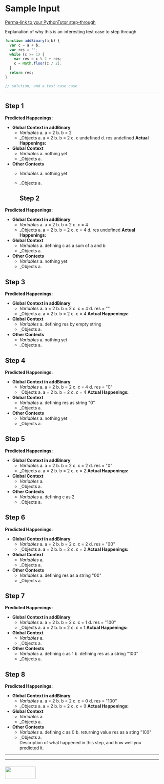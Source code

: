 # Sample Input


[Perma-link to your PythonTutor step-through]()

Explanation of why this is an interesting test case to step through

```js
function addBinary(a,b) {
  var c = a + b;
  var res = '';
  while (c >= 1) {
    var res = c % 2 + res;
    c = Math.floor(c / 2);
  }
  return res;
} 

// solution, and a test case case

```
---


## Step 1


__Predicted Happenings:__
* __Global Context in addBinary__
  * _Variables_
    a. a = 2
    b. b = 2
  * _Objects
    a. a = 2
    b. b = 2
    c. c undefined
    d. res undefined
__Actual Happenings:__
* __Global Context__
  * _Variables_
    a.  nothing yet
  * _Objects
    a.
* __Other Contexts__
  * _Variables_
    a. nothing yet
  * _Objects
    a.



    ## Step 2


__Predicted Happenings:__
* __Global Context in addBinary__
  * _Variables_
    a. a = 2
    b. b = 2
    c. c = 4
  * _Objects
    a. a = 2
    b. b = 2
    c. c = 4
    d. res undefined
__Actual Happenings:__
* __Global Context__
  * _Variables_
    a. defining c as a sum of a and b
  * _Objects
    a.
* __Other Contexts__
  * _Variables_
    a. nothing yet
  * _Objects
    a.



## Step 3


__Predicted Happenings:__
* __Global Context in addBinary__
  * _Variables_
    a. a = 2
    b. b = 2
    c. c = 4
    d. res = ""
  * _Objects
    a. a = 2
    b. b = 2
    c. c = 4
__Actual Happenings:__
* __Global Context__
  * _Variables_
    a. defining res by empty string
  * _Objects
    a.
* __Other Contexts__
  * _Variables_
    a. nothing yet
  * _Objects
    a.


## Step 4


__Predicted Happenings:__
* __Global Context in addBinary__
  * _Variables_
    a. a = 2
    b. b = 2
    c. c = 4
    d. res = "0"
  * _Objects
    a. a = 2
    b. b = 2
    c. c = 4
__Actual Happenings:__
* __Global Context__
  * _Variables_
    a. defining res as  string "0"
  * _Objects
    a.
* __Other Contexts__
  * _Variables_
    a. nothing yet
  * _Objects
    a.



## Step 5


__Predicted Happenings:__
* __Global Context in addBinary__
  * _Variables_
    a. a = 2
    b. b = 2
    c. c = 2
    d. res = "0"
  * _Objects
    a. a = 2
    b. b = 2
    c. c = 2
__Actual Happenings:__
* __Global Context__
  * _Variables_
    a.  
  * _Objects
    a.
* __Other Contexts__
  * _Variables_
    a. defining c as 2 
  * _Objects
    a. 


## Step 6


__Predicted Happenings:__
* __Global Context in addBinary__
  * _Variables_
    a. a = 2
    b. b = 2
    c. c = 2
    d. res = "00"
  * _Objects
    a. a = 2
    b. b = 2
    c. c = 2
__Actual Happenings:__
* __Global Context__
  * _Variables_
    a. 
  * _Objects
    a.
* __Other Contexts__
  * _Variables_
    a. defining res as a string "00"
  * _Objects
    a.

## Step 7


__Predicted Happenings:__
* __Global Context in addBinary__
  * _Variables_
    a. a = 2
    b. b = 2
    c. c = 1
    d. res = "100"
  * _Objects
    a. a = 2
    b. b = 2
    c. c = 1
__Actual Happenings:__
* __Global Context__
  * _Variables_
    a. 
  * _Objects
    a.
* __Other Contexts__
  * _Variables_
    a. defining c as 1
    b. defining res as a string "100"
  * _Objects
    a.    


## Step 8


__Predicted Happenings:__
* __Global Context in addBinary__
  * _Variables_
    a. a = 2
    b. b = 2
    c. c = 0
    d. res = "100"
  * _Objects
    a. a = 2
    b. b = 2
    c. c = 0
__Actual Happenings:__
* __Global Context__
  * _Variables_
    a. 
  * _Objects
    a.
* __Other Contexts__
  * _Variables_
    a. defining c as 0
    b. returning value res as a sting "100"
  * _Objects
    a.    
Description of what happened in this step, and how well you predicted it.



___
___
### <a href="http://elewa.education/blog" target="_blank"><img src="https://user-images.githubusercontent.com/18554853/34921062-506450ae-f97d-11e7-875f-6feeb26ad72d.png" width="100" height="40"/></a>











